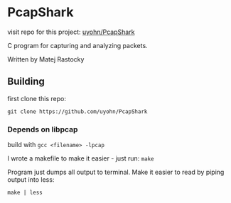 # PcapShark

visit repo for this project: [uyohn/PcapShark](https://www.github.com/uyohn/PcapShark)

C program for capturing and analyzing packets.

Written by Matej Rastocky

## Building

first clone this repo:

`git clone https://github.com/uyohn/PcapShark`

### Depends on libpcap

build with `gcc <filename> -lpcap`

I wrote a makefile to make it easier - just run: `make`

Program just dumps all output to terminal.
Make it easier to read by piping output into less:

`make | less`
